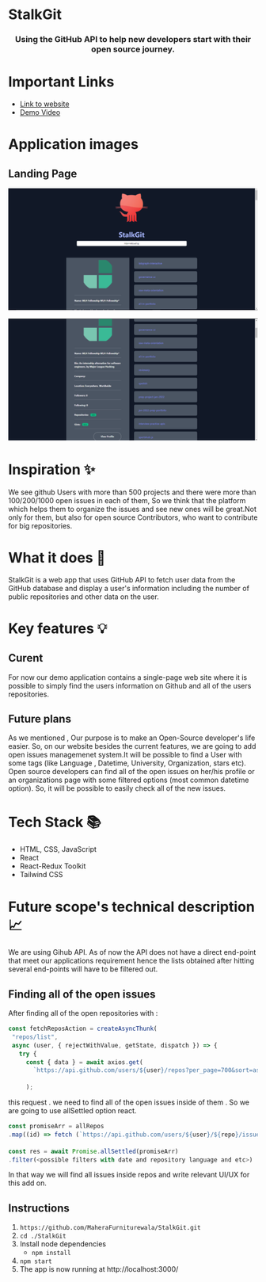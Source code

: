 # StalkGit
<h3 style="text-align: center;">Using the GitHub API to help new developers start with their open source journey.
</h3>


# Important Links  
 
- [Link to website]()
- [Demo Video]()

</strong> 

# Application images
## Landing Page
![image](./src/img/landing1.png)

![image](./src/img/landing2.png)

# Inspiration ✨
We see github Users  with more than 500 projects and there were more than 100/200/1000 open issues in each of them, So we think that the platform which helps them to organize the issues and see new ones will be great.Not only for them, but also for open source Contributors, who want to contribute for big repositories.

# What it does 🤖

 StalkGit is a web app that uses GitHub API to fetch user data from the GitHub database and display a user's information including the number of public repositories and other data on the user.
# Key features 💡

## Curent 
For now our demo application contains a single-page web site where it is possible to simply find the users information on Github and all of the users repositories.

## Future plans
As we mentioned , Our purpose is to make an Open-Source developer's life easier. So, on our website besides the current features, we are going to add open issues managemenet system.It will be possible to find a User with some tags (like Language , Datetime, University, Organization, stars etc). Open source developers can find all of the open issues on her/his profile or an organizations page with some filtered options (most common datetime option). So, it will be possible to easily check all of the new issues. 

# Tech Stack 📚

- HTML, CSS, JavaScript
- React
- React-Redux Toolkit
- Tailwind CSS

# Future scope's technical description📈

We are using Gihub API. As of now the API does not have a direct end-point that meet our applications requirement hence the lists obtained after hitting several end-points will have to be filtered out.

## Finding all of the open issues 
 After finding all of the open repositories with :  
 ``` javascript
 const fetchReposAction = createAsyncThunk(
  "repos/list",
  async (user, { rejectWithValue, getState, dispatch }) => {
    try {
      const { data } = await axios.get(
        `https://api.github.com/users/${user}/repos?per_page=700&sort=asc`,

      );
 ``` 
 this request . we need to find all of the open issues inside of them . So we are going to use  allSettled option react. 

 ``` javascript
const promiseArr = allRepos
.map((id) => fetch (`https://api.github.com/users/${user}/${repo}/issues?per_page=700&sort=asc`))

const res = await Promise.allSettled(promiseArr)
.filter(<possible filters with date and repository language and etc>)

 ```
In that way we will find all issues inside repos and write relevant UI/UX for this add on.

## Instructions

1. `https://github.com/MaheraFurniturewala/StalkGit.git` 
2. `cd ./StalkGit`
3. Install node dependencies 
   - `npm install`
5. `npm start`
6. The app is now running at http://localhost:3000/ 